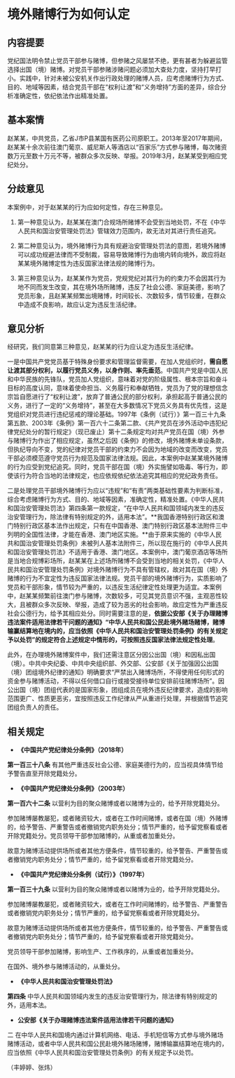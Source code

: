 # 境外赌博行为如何认定

## 内容提要

党纪国法明令禁止党员干部参与赌博，但参赌之风屡禁不绝，更有甚者为躲避监管选择出国（境）赌博。对党员干部参赌涉赌问题必须加大查处力度，坚持打早打小。实践中，针对未被公安机关作出行政处理的赌博人员，应考虑赌博行为方式、目的、地域等因素，结合党员干部在“权利让渡”和“义务增持”方面的差异，综合分析准确定性，依纪依法作出精准处置。

## 基本案情

赵某某，中共党员，乙省J市P县某国有医药公司原职工。2013年至2017年期间，赵某某十余次前往澳门葡京、威尼斯人等酒店以“百家乐”方式参与赌博，每次赌资数万元至数十万元不等，被群众多次反映、举报。2019年3月，赵某某受到相应党纪处分。

## 分歧意见

本案例中，对于赵某某的行为应如何定性，存在三种意见。

1. 第一种意见认为，赵某某在澳门合规场所赌博不会受到当地处罚，不在《中华人民共和国治安管理处罚法》管辖效力范围内，故无法对其进行责任追究。

2. 第二种意见认为，境外赌博行为具有规避治安管理处罚法的意图，若境外赌博可以成功规避法律而不受制裁，容易导致赌博行为由境内转向境外，故应将赵某某境外赌博定性为违反国家法律法规的赌博行为。

3. 第三种意见认为，赵某某作为党员，党规党纪对其行为的约束力不会因其行为地不同而发生改变，其在境外场所赌博，违反了社会公德、家庭美德，影响了党员形象，且赵某某频繁出境赌博，时间较长、次数较多，情节较重，在群众中造成不良影响，故应认定为违反生活纪律。

## 意见分析

经研究，我们同意第三种意见，赵某某的行为应认定为违反生活纪律。

一是中国共产党党员基于特殊身份要求和管理监督需要，在加人党组织时，**需自愿让渡其部分权利，以履行党员义务，以身作则、率先垂范**。中国共产党是中国人民和中华民族的先锋队，党员加人党组织，意味着对党的阶级属性、根本宗旨和奋斗目标的高度认同，意味着使命担当、义务履行和奉献牺牲，党员为了党的理想信念宗旨自愿进行了“权利让渡”，放弃了普通公民的部分权利，承担起高于普通公民的义务，进行了一定的“义务增持”，甚至在大多数情况下党员义务具有优先性，这是党组织对党员进行违纪惩戒的理论基础。1997年《条例（试行）》第一百三十九条第五款、2003年《条例》第一百六十二条第二款、《共产党员在涉外活动中违犯纪律党纪处分的暂行规定》（现已废止）第十二条规定均对共产党员在国（境）外参与赌博行为作出了相应规定，虽然之后因《条例》的修改，境外赌博未单设条款，但执纪导向不变，党的纪律对党员干部的约束力不会因为地域的改变而改变，党员干部必须模范遵守党员行为规范及国家法律法规。因此，本案例中赵某某境外赌博的行为应受到党纪追究。同时，党员干部在国（境）外实施譬如吸毒、等行为，即使该行为符合当地的法律规定，也应依规依纪依法追究其相应的党纪政务责任。

二是处理党员干部境外赌博行为应以“违规”和“有责”两类基础性要素为判断标准，综合考虑赌博行为方式、目的、地域等因素，准确定性，精准处置。《中华人民共和国治安管理处罚法》第四条第一款规定，“在中华人民共和国领域内发生的违反治安管理行为，除法律有特别规定的外，适用本法”。**我国香港特别行政区和澳门特别行政区基本法作出规定，只有在中国香港、澳门特别行政区基本法附件三中列明的全国性法律，才能在香港、澳门地区实施。**由于原来实施的《中华人民共和国治安管理处罚条例》未被列人基本法附件三，所以现在施行的《中华人民共和国治安管理处罚法》不适用于香港、澳门地区。本案例中，澳门葡京酒店等场所是当地合规博彩场所，赵某某在上述场所赌博不会受到当地的相关处罚，《中华人民共和国治安管理处罚条例》对境外赌博行为不具有管辖权，故对其在国（境）外赌博的行为不宜定性为违反国家法律法规。党员干部的境外赌博行为，实质影响了党员和干部形象，情节较为严重的，以违反生活纪律定性处理更为适宜。本案例中，赵某某频繁前往澳门参与赌博，次数较多，可见其党员意识不强，主观恶性较大，且被群众多次反映、举报，造成了较为恶劣的社会影响，故应定性为严重违反社会公德行为，给予其相应处分。同时需要注意的是，**依据公安部《关于办理赌博违法案件适用法律若干问题的通知》“中华人民共和国公民赴境外赌场赌博，赌博输赢结算地在境内的，应当依照《中华人民共和国治安管理处罚条例》的有关规定予以处罚”的规定符合上述规定中情形的，可按照违反国家法律法规定性处理**。

此外，在办理境外赌博案件中，我们还需注意区分因公出国（境）和因私出国（境）。中共中央纪委、中共中央组织部、外交部、公安部《关于加强因公出国（境）团组境外纪律的通知》明确要求“严禁出入赌博场所，不得使用任何形式的资金参与赌博活动，不得以任何借口自行或接受接待单位安排前往赌博场所”。因公出国（境）团组代表的是国家形象，团组成员在境外违反纪律要求，造成的影响范围更广、性质更恶劣，宜按照违反工作纪律从严从重进行处理，并根据情节追究团组负责人的责任。

## 相关规定

* **《中国共产党纪律处分条例》（2018年）**

**第一百三十八条** 有其他严重违反社会公德、家庭美德行为的，应当视具体情节给予警告直至开除党籍处分。

* **《中国共产党纪律处分条例》（2003年）**

**第一百六十二条** 以营利为目的聚众赌博或者以赌博为业的，给予开除党籍处分。

参加赌博屡教屡犯，或者赌资较大，或者在工作时间赌博，或者在国（境）外赌博的，给予警告、严重警告或者撤销党内职务处分；情节严重的，给予留党察看或者开除党籍处分。党员领导干部参加赌博的，从重或者加重处分。

故意为赌博活动提供场所或者其他方便条件，情节较重的，给予警告、严重警告或者撤销党内职务处分；情节严重的，给予留党察看或者开除党籍处分。

* **《中国共产党纪律处分条例（试行）》（1997年）**

**第一百三十九条** 以营利为目的聚众赌博或者以赌博为业的，给予开除党籍处分。

参加赌博屡教屡犯，或者赌资较大，或者在工作时间赌博的，给予警告、严重警告或者撤销党内职务处分；情节严重的，给予留党察看或者开除党籍处分。

故意为赌博活动提供场所或者其他方便条件，情节较重的，给予警告、严重警告或者撤销党内职务处分；情节严重的，给予留党察看或者开除党籍处分。

党员领导干部参加赌博，影响生产、工作秩序的，从重或者加重处分。

在国外、境外参与赌博活动的，从重处分。

* **《中华人民共和国治安管理处罚法》**

**第四条** 中华人民共和国领域内发生的违反治安管理行为，除法律有特别规定的外，适用本法。

* **公安部《关于办理赌博违法案件适用法律若干问题的通知》**

二 在中华人民共和国境内通过计算机网络、电话、手机短信等方式参与境外赌场赌博活动，或者中华人民共和国公民赴境外赌场赌博，赌博输赢结算地在境内的，应当依照《中华人民共和国治安管理处罚条例》的有关规定予以处罚。

（丰婷婷、张炜）